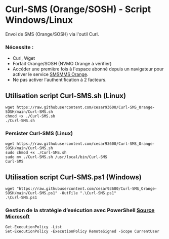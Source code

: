 # Curl-SMS (Orange/SOSH) - Script Windows/Linux
Envoi de SMS (Orange/SOSH) via l'outil Curl.

### Nécessite :
- Curl, Wget
- Forfait Orange/SOSH (NVMO Orange à vérifier)
- Accéder une première fois à l'espace abonné depuis un navigateur pour activer le service [SMSMMS Orange](https://smsmms.orange.fr).
- Ne pas activer l'authentification à 2 facteurs.

## Utilisation script Curl-SMS.sh (Linux)
```
wget https://raw.githubusercontent.com/cesar93600/Curl-SMS_Orange-SOSH/main/Curl-SMS.sh
chmod +x ./Curl-SMS.sh
./Curl-SMS.sh
```

### Persister Curl-SMS (Linux)
```
wget https://raw.githubusercontent.com/cesar93600/Curl-SMS_Orange-SOSH/main/Curl-SMS.sh
sudo chmod +x ./Curl-SMS.sh
sudo mv ./Curl-SMS.sh /usr/local/bin/Curl-SMS
Curl-SMS
```


## Utilisation script Curl-SMS.ps1 (Windows)
```
wget "https://raw.githubusercontent.com/cesar93600/Curl-SMS_Orange-SOSH/main/Curl-SMS.ps1" -OutFile ".\Curl-SMS.ps1"
.\Curl-SMS.ps1
```

### Gestion de la stratégie d’exécution avec PowerShell [Source Microsoft](https://learn.microsoft.com/fr-fr/powershell/module/microsoft.powershell.core/about/about_execution_policies?view=powershell-7.2)
```
Get-ExecutionPolicy -List
Set-ExecutionPolicy -ExecutionPolicy RemoteSigned -Scope CurrentUser
```

